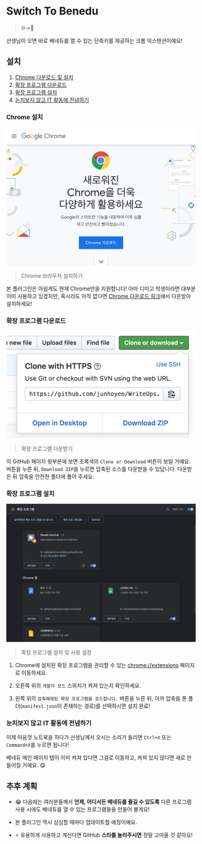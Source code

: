 # Switch To Benedu
> 🌐→🐝

선생님이 오면 바로 베네듀를 열 수 있는 단축키를 제공하는 크롬 익스텐션이예요!

## 설치
1. [Chrome 다운로드 및 설치](#Chrome-설치)
2. [확장 프로그램 다운로드](#확장-프로그램-다운로드)
3. [확장 프로그램 설치](#확장-프로그램-설치)
4. [눈치보지 않고 IT 활동에 전념하기](#눈치보지-않고-IT-활동에-전념하기)

### Chrome 설치

<img alt="install-chrome" src="./screenshots/chrome.png" width="816">

> Chrome 브라우저 설치하기

본 플러그인은 아쉽게도 현재 Chrome만을 지원합니다! 아마 디미고 학생이라면 대부분 이미 사용하고 있겠지만, 혹시라도 아직 없다면 [Chrome 다운로드 링크](http://chrome.com)에서 다운받아 설치하세요!

### 확장 프로그램 다운로드

<img alt="download-this-extension" src="./screenshots/download.png" width="512">

> 확장 프로그램 다운받기

이 GitHub 페이지 윗부분에 보면 초록색의 `Clone or Download` 버튼이 보일 거예요. 버튼을 누른 뒤, `Download ZIP`을 누르면 압축된 소스를 다운받을 수 있답니다. 다운받은 뒤 압축을 안전한 폴더에 풀어 주세요.

### 확장 프로그램 설치

<img alt="install-this-extension" src="./screenshots/extensions.png" width="816">

> 확장 프로그램 설치 및 사용 설정

1. Chrome에 설치된 확장 프로그램을 관리할 수 있는 [chrome://extensions](chrome://extensions) 페이지로 이동하세요.

2. 오른쪽 위의 `개발자 모드` 스위치가 켜져 있는지 확인하세요.

3. 왼쪽 위의 `압축해제된 확장 프로그램을 로드합니다.` 버튼을 누른 뒤, 아까 압축을 푼 폴더(`manifest.json`이 존재하는 경로)를 선택하시면 설치 완료!

### 눈치보지 않고 IT 활동에 전념하기
이제 마음껏 노트북을 하다가 선생님께서 오시는 소리가 들리면 `Ctrl+X` 또는 `Command+X`를 누르면 됩니다!

베네듀 메인 페이지 탭이 이미 켜져 있다면 그걸로 이동하고, 켜져 있지 않다면 새로 만들어질 거예요. 😋

## 추후 계획
- 😂 다음에는 여러분들께서 **언제, 어디서든 베네듀를 즐길 수 있도록** 다른 프로그램 사용 시에도 베네듀를 열 수 있는 프로그램들을 만들어 볼게요!

- 본 플러그인 역시 심심할 때마다 업데이트할 예정이예요. 

- ⭐️ 유용하게 사용하고 계신다면 GitHub **스타를 눌러주시면** 정말 고마울 것 같아요!
